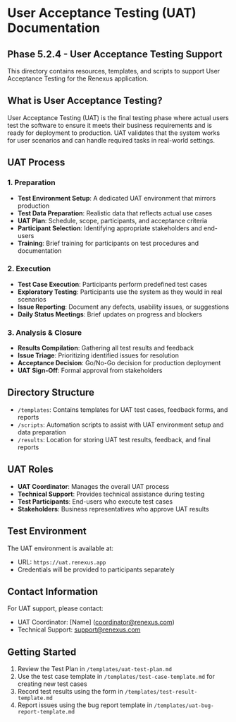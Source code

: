 # User Acceptance Testing (UAT) Documentation
## Phase 5.2.4 - User Acceptance Testing Support

This directory contains resources, templates, and scripts to support User Acceptance Testing for the Renexus application.

## What is User Acceptance Testing?

User Acceptance Testing (UAT) is the final testing phase where actual users test the software to ensure it meets their business requirements and is ready for deployment to production. UAT validates that the system works for user scenarios and can handle required tasks in real-world settings.

## UAT Process

### 1. Preparation

- **Test Environment Setup**: A dedicated UAT environment that mirrors production
- **Test Data Preparation**: Realistic data that reflects actual use cases
- **UAT Plan**: Schedule, scope, participants, and acceptance criteria
- **Participant Selection**: Identifying appropriate stakeholders and end-users
- **Training**: Brief training for participants on test procedures and documentation

### 2. Execution

- **Test Case Execution**: Participants perform predefined test cases
- **Exploratory Testing**: Participants use the system as they would in real scenarios
- **Issue Reporting**: Document any defects, usability issues, or suggestions
- **Daily Status Meetings**: Brief updates on progress and blockers

### 3. Analysis & Closure

- **Results Compilation**: Gathering all test results and feedback
- **Issue Triage**: Prioritizing identified issues for resolution
- **Acceptance Decision**: Go/No-Go decision for production deployment
- **UAT Sign-Off**: Formal approval from stakeholders

## Directory Structure

- `/templates`: Contains templates for UAT test cases, feedback forms, and reports
- `/scripts`: Automation scripts to assist with UAT environment setup and data preparation
- `/results`: Location for storing UAT test results, feedback, and final reports

## UAT Roles

- **UAT Coordinator**: Manages the overall UAT process
- **Technical Support**: Provides technical assistance during testing
- **Test Participants**: End-users who execute test cases
- **Stakeholders**: Business representatives who approve UAT results

## Test Environment

The UAT environment is available at:
- URL: `https://uat.renexus.app`
- Credentials will be provided to participants separately

## Contact Information

For UAT support, please contact:
- UAT Coordinator: [Name] (coordinator@renexus.com)
- Technical Support: support@renexus.com

## Getting Started

1. Review the Test Plan in `/templates/uat-test-plan.md`
2. Use the test case template in `/templates/test-case-template.md` for creating new test cases
3. Record test results using the form in `/templates/test-result-template.md`
4. Report issues using the bug report template in `/templates/uat-bug-report-template.md`
